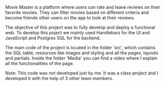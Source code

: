 Movie Master is a platform where users can rate and leave reviews on their favorite movies.  They can filter movies based on different criteria and become friends other users on the app to look at their reviews.

The objective of this project was to fully develop and deploy a functional web. To develop this poject we mainly used Handlebars for the UI and JavaScript and Postgres SQL for the backend. 

The main code of the project is located in the folder 'src', which contains the SQL table, resources like images and styling and all the pages, layouts and partials. Inside the folder 'Media' you can find a video where I explain all the functionalities of the page.

Note: This code was not developed just by me. It was a class project and I developed it with the help of 3 other team members.
